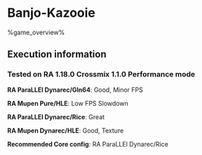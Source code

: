 # Banjo-Kazooie 

%game_overview%

## Execution information

### Tested on RA 1.18.0 Crossmix 1.1.0 Performance mode

**RA ParaLLEl Dynarec/Gln64**: Good, Minor FPS

**RA Mupen Pure/HLE**: Low FPS Slowdown

**RA ParaLLEl Dynarec/Rice**: Great

**RA Mupen Dynarec/HLE**: Good, Texture

**Recommended Core config**: RA ParaLLEl Dynarec/Rice